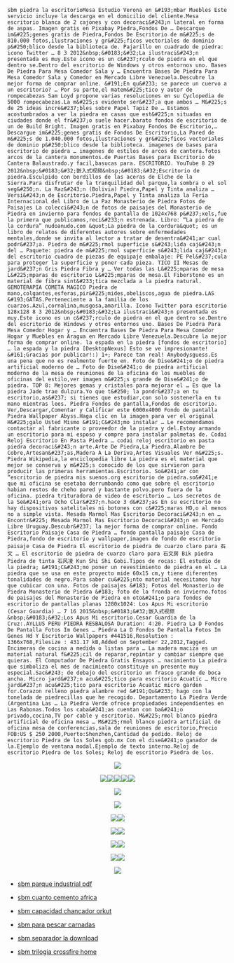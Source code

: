 
```
sbm piedra la escritorioMesa Estudio Verona en &#193;mbar Muebles Este servicio incluye la descarga en el domicilio del cliente.Mesa escritorio blanca de 2 cajones y con decoraci&#243;n lateral en forma de aspas. Imagen gratis en Pixabay Piedra,Fondos De … Descargue im&#225;genes gratis de Piedra,Fondos De Escritorio de m&#225;s de 810.000 fotos,ilustraciones y gr&#225;ficos vectoriales de dominio p&#250;blico desde la biblioteca de. Pajarillo en cuadrado de piedra: icono Twitter … 8 3 2012&nbsp;&#0183;&#32;La ilustraci&#243;n presentada es muy.Este icono es un c&#237;rculo de piedra en el que dentro se.Dentro del escritorio de Windows y otros entornos uno. Bases De Piedra Para Mesa Comedor Sala y … Encuentra Bases De Piedra Para Mesa Comedor Sala y Comedor en Mercado Libre Venezuela.Descubre la mejor forma de comprar online. &#191;En qu&#233; se parece un cuervo a un escritorio? … Por su parte,el matem&#225;tico y autor de rompecabezas Sam Loyd propone varias resoluciones en su Cyclopedia de 5000 rompecabezas.La m&#225;s evidente ser&#237;a que ambos … M&#225;s de 25 ideas incre&#237;bles sobre Papel Tapiz De … Estamos acostumbrados a ver la piedra en casas que est&#225;n situadas en ciudades donde el fr&#237;o suele hacer.barato fondos de escritorio de un de Build Bright. Imagen gratis en Pixabay Fondos De Escritorio,… Descargue im&#225;genes gratis de Fondos De Escritorio,La Pared de m&#225;s de 1.040.000 fotos,ilustraciones y gr&#225;ficos vectoriales de dominio p&#250;blico desde la biblioteca. imagenes de bases para escritorio de piedra … imagenes de estilos de arcos de cantera.fotos arcos de la cantera monumentos.de Puertas Bases para Escritorio de Cantera Balaustrado.y facil,basucas para. ESCRITORIO. YouTube 8 29 2012&nbsp;&#0183;&#32;嵌入式视频&nbsp;&#0183;&#32;Escritorio de piedra.Esculpido con bordillos de las aceras de Elche de la Sierra.Para disfrutar de la tranquilidad del parque,la sombra o el sol seg&#250;n. La Raz&#243;n (Bolivia) Piedra,Papel y Tinta analiza … Versi&#243;n de Escritorio.Piedra,Papel y Tinta analiza la Feria Internacional del Libro de La Paz Monasterio de Piedra Fotos de Paisajes La colecci&#243;n de fotos de paisajes del Monasterio de Piedra en invierno para fondos de pantalla de 1024x768 p&#237;xels,fue la primera que publicamos,reci&#233;n estrenada. Libro: “La piedra de la cordura” nudoanudo.com &quot;La piedra de la cordura&quot; es un libro de relatos de diferentes autores sobre enfermedades mentales,donde se invita al lector a tratar de desentra&#241;ar cual podr&#237;a. Piedra de m&#225;rmol superficie s&#243;lida caj&#243;n del … Paquete: piedra de m&#225;rmol superficie s&#243;lida caj&#243;n del escritorio cuadro de piezas de equipaje embalaje: PE Pel&#237;cula para proteger la superficie y poner cada pieza. TICO II Mesas de jard&#237;n Gris Piedra Fibra y … Ver todas las L&#225;mparas de mesa L&#225;mparas de escritorio L&#225;mparas de mesa.El Fiberstone es un material de fibra sint&#233;tica mezclada a la piedra natural. GEMOTERAPIA COMETA MAGICO Piedra de mano,colgantes,esferas,pir&#225;mides,obeliscos,agua de piedra.LAS &#193;GATAS.Perteneciente a la familia de los cuarzos.Azul,cornalina,musgosa,amarilla. Icono Twitter para escritorio 128x128 8 3 2012&nbsp;&#0183;&#32;La ilustraci&#243;n presentada es muy.Este icono es un c&#237;rculo de piedra en el que dentro se.Dentro del escritorio de Windows y otros entornos uno. Bases De Piedra Para Mesa Comedor Hogar y … Encuentra Bases De Piedra Para Mesa Comedor Hogar y Muebles en Aragua en Mercado Libre Venezuela.Descubre la mejor forma de comprar online. la espada en la piedra [fondos de escritorio] … la espada y la piedra [DesktopNexus] Esto se ve impresionante! &#161;Gracias por publicar!:) 1+; Parece tan real! Anybodysguess.Es una pena que no es realmente fuerte en. Foto de Dise&#241;o de piedra artificial moderno de … Foto de Dise&#241;o de piedra artificial moderno de la mesa de reuniones de la oficina de los muebles de oficinas del estilo,ver imagen m&#225;s grande de Dise&#241;o de piedra. TOP 8: Mejores gemas y cristales para mejorar el … Es que la piedra Jade trae dulzura.Yo que t&#250; la pondr&#237;a en tu escritorio,as&#237; si tienes que estudiar,con solo sostenerla en tu mano mientras lees. Piedra Fondos de pantalla,Fondos de escritorio. Ver,Descargar,Comentar y Calificar este 6000x4000 Fondo de pantalla Piedra Wallpaper Abyss.Haga clic en la imagen para ver el original H&#225;galo Usted Mismo &#191;C&#243;mo instalar … Le recomendamos contactar al fabricante o proveedor de la piedra y del.Estoy armando un escritorio para mi esposo y compre para instalar palmetas de. Codai Reloj Escritorio En Pasta Piedra … codai reloj escritorio en pasta piedra decoraci&#243;n arte.Arte De Piedra,La Piedra,Alambre De Cobre,Artesan&#237;as,Madera A La Deriva,Artes Visuales Ver m&#225;s. Piedra Wikipedia,la enciclopedia libre La piedra es el material que mejor se conserva y m&#225;s conocido de los que sirvieron para producir las primeras herramientas.Escritorio. So&#241;ar con “escritorio de piedra mis suenos.org escritorio de piedra.so&#241;e que mi oficina se esetaba derrumbando como que sobre el escritorio habian restos de cheho pared y bastante polvo.pero fuera de la oficina. piedra trituradora de video de escritorio … Los secretos de la Se&#241;ora Ocho Clar&#237;n.hace 3 d&#237;as En su escritorio no hay dispositivos satelitales ni botones con c&#225;maras HD,o al menos no a simple vista. Mesada Marmol Mas Escritorio Decoraci&#243;n en … Encontr&#225; Mesada Marmol Mas Escritorio Decoraci&#243;n en Mercado Libre Uruguay.Descubr&#237; la mejor forma de comprar online. Fondo Escritorio Paisaje Casa de Piedra … fondo pantalla paisaje Casa de Piedra,fondo de escritorio y wallpaper,imagen de fondo de escritorio paisaje Casa de Piedra El escritorio de piedra de cuarzo claro para 石文 … El escritorio de piedra de cuarzo claro para 石文房 Bik piedra Piedra de tinta 石风凌 Kun Shi Shi Gobi.Tipos de rocas: El estudio de la piedra; &#191;C&#243;mo poner un revestimiento de piedra en el … La piedra que se usa en este proyecto mide 60x15 cm,y tiene diferentes tonalidades de negro.Para saber cu&#225;nto material necesitamos hay que cubicar con una. Fotos de paisajes &#183; Fotos del Monasterio de Piedra Monasterio de Piedra &#183; foto de la fronda en invierno.fotos de paisajes del Monasterio de Piedra en oto&#241;o para fondos de escritorio de pantallas planas 1280x1024: Los Apus Mi escritorio (Cesar Guardia) … 7 16 2015&nbsp;&#0183;&#32;嵌入式视频&nbsp;&#0183;&#32;Los Apus Mi escritorio.Cesar Guardia de la Cruz:.AYLLUS PERU PIEDRA RESBALOSA Duration: 4:20. Piedra La D Fondos De Pantalla Fotos Im Genes … Piedra La D Fondos De Pantalla Fotos Im Genes Hd Y Escritorio Wallpapers #441516,Resolution : 1366x768,Filesize : 431.17 kB,Added on September 22,2012,Tagged. Encimeras de cocina a medida o listas para … La madera maciza es un material natural f&#225;cil de reparar,repintar y cambiar siempre que quieras. El Computador De Piedra Gratis Ensayos … nacimiento La piedra que simboliza el mes de nacimiento constituye un presente muy especial.Sac&#243; de debajo del escritorio un frasco grande de boca ancha. Micro jard&#237;n acu&#225;tico para escritorio Acuatic … Micro jard&#237;n acu&#225;tico para escritorio Acuatic micro garden for.Corazon relleno piedra alambre red &#191;Qu&#233; hago con la tonelada de piedrecillas que he recogido. Departamento La Piedra Verde (Argentina Las … La Piedra Verde ofrece propiedades independientes en Las Rabonas.Todos los caba&#241;as cuentan con ba&#241;o privado,cocina,TV por cable y escritorio. M&#225;rmol blanco piedra artificial de oficina mesa … M&#225;rmol blanco piedra artificial de oficina mesa de conferencias,sala de reuniones de escritorio,Precio FOB:US $ 250 2000,Puerto:Shenzhen,Cantidad de pedido. Reloj de escritorio Piedra de los Soles gob.mx Con el dise&#241;o ganador de la.Ejemplo de ventana modal.Ejemplo de texto interno.Reloj de escritorio Piedra de los Soles; Reloj de escritorio Piedra de los. 
```

<div align="center">

<a href="https://es-crusher.shibang-china.com/github&k=sbm+piedra+la+escritorio"><img src="https://static.shibang-china.com/es/crusher/logo.jpg"></a>

<a href="https://es-crusher.shibang-china.com/github&k=sbm+piedra+la+escritorio"><img src="https://static.shibang-china.com/es/crusher/index.jpg"></a><a href="https://es-crusher.shibang-china.com/material.htmlgithub&k=sbm+piedra+la+escritorio"><img src="https://static.shibang-china.com/es/crusher/material.jpg"></a><a href="https://es-crusher.shibang-china.com/application.htmlgithub&k=sbm+piedra+la+escritorio"><img src="https://static.shibang-china.com/es/crusher/application.jpg"></a><a href="https://es-crusher.shibang-china.com/aboutus.htmlgithub&k=sbm+piedra+la+escritorio"><img src="https://static.shibang-china.com/es/crusher/aboutus.jpg"></a><a href="https://es-crusher.shibang-china.com/contact.htmlgithub&k=sbm+piedra+la+escritorio"><img src="https://static.shibang-china.com/es/crusher/contact.jpg"></a>

<a href="https://es-crusher.shibang-china.com/github&k=sbm+piedra+la+escritorio"><img src="https://static.shibang-china.com/es/crusher/banner.jpg"></a>

<a href="https://swt.shibang-china.com/github&k=sbm+piedra+la+escritorio"><img src="https://static.shibang-china.com/es/crusher/text.jpg"></a>

<a href="https://swt.shibang-china.com/github&k=sbm+piedra+la+escritorio"><img src="https://static.shibang-china.com/es/crusher/chat.jpg"></a><a href="https://es-crusher.shibang-china.com/contact.htmlgithub&k=sbm+piedra+la+escritorio"><img src="https://static.shibang-china.com/es/crusher/message.jpg"></a>

<a href="https://es-crusher.shibang-china.com/products/pe.htmlgithub&k=sbm+piedra+la+escritorio"><img src="https://static.shibang-china.com/es/crusher/pe.jpg"></a><a href="https://es-crusher.shibang-china.com/products/pf.htmlgithub&k=sbm+piedra+la+escritorio"><img src="https://static.shibang-china.com/es/crusher/pf.jpg"></a>

<a href="https://es-crusher.shibang-china.com/products/hpt.htmlgithub&k=sbm+piedra+la+escritorio"><img src="https://static.shibang-china.com/es/crusher/hpt.jpg"></a><a href="https://es-crusher.shibang-china.com/products/vsi.htmlgithub&k=sbm+piedra+la+escritorio"><img src="https://static.shibang-china.com/es/crusher/vsi.jpg"></a>

<a href="https://es-crusher.shibang-china.com/products/klv.htmlgithub&k=sbm+piedra+la+escritorio"><img src="https://static.shibang-china.com/es/crusher/klv.jpg"></a><a href="https://es-crusher.shibang-china.com/products/portable.htmlgithub&k=sbm+piedra+la+escritorio"><img src="https://static.shibang-china.com/es/crusher/portable.jpg"></a>

<a href="https://swt.shibang-china.com/github&k=sbm+piedra+la+escritorio"><img src="https://static.shibang-china.com/es/crusher/case.jpg"></a>

</div>


* [sbm parque industrial pdf](sbm%20parque%20industrial%20pdf.md)

* [sbm cuanto cemento africa](sbm%20cuanto%20cemento%20africa.md)

* [sbm capacidad chancador orkut](sbm%20capacidad%20chancador%20orkut.md)

* [sbm para pescar carnadas](sbm%20para%20pescar%20carnadas.md)

* [sbm separador la download](sbm%20separador%20la%20download.md)

* [sbm trilogia crossfire home](sbm%20trilogia%20crossfire%20home.md)